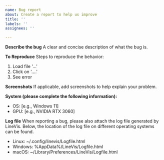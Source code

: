```yaml
---
name: Bug report
about: Create a report to help us improve
title: ''
labels: ''
assignees: ''

---
```


**Describe the bug**
A clear and concise description of what the bug is.

**To Reproduce**
Steps to reproduce the behavior:
1. Load file '...'
2. Click on '....'
3. See error

**Screenshots**
If applicable, add screenshots to help explain your problem.

**System (please complete the following information):**
 - OS: [e.g., Windows 11]
 - GPU: [e.g., NVIDIA RTX 3060]

**Log file**
When reporting a bug, please also attach the log file generated by LineVis. Below, the location of the log file on different operating systems can be found.
 - Linux: ~/.config/linevis/Logfile.html
 - Windows: %AppData%/LineVis/Logfile.html
 - macOS: ~/Library/Preferences/LineVis/Logfile.html
